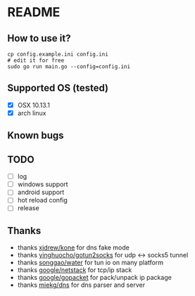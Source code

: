# README

## How to use it?

```
cp config.example.ini config.ini
# edit it for free
sudo go run main.go --config=config.ini
```

## Supported OS (tested)

* [x] OSX 10.13.1
* [x] arch linux

## Known bugs

## TODO

* [ ] log
* [ ] windows support
* [ ] android support
* [ ] hot reload config
* [ ] release

## Thanks

* thanks [xjdrew/kone](https://github.com/xjdrew/kone) for dns fake mode
* thanks [yinghuocho/gotun2socks](https://github.com/yinghuocho/gotun2socks) for udp <-> socks5 tunnel
* thanks [songgao/water](https://github.com/songgao/water) for tun io on many platform
* thanks [google/netstack](https://github.com/google/netstack) for tcp/ip stack
* thanks [google/gopacket](https://github.com/google/gopacket) for pack/unpack ip package
* thanks [miekg/dns](https://github.com/miekg/dns) for dns parser and server
